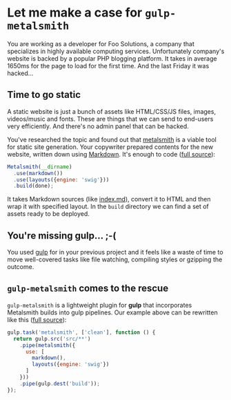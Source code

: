 # Let me make a case for `gulp-metalsmith`

You are working as a developer for Foo Solutions, a company that specializes in
highly available computing services. Unfortunately company's website is backed
by a popular PHP blogging platform. It takes in average 1650ms for the page to
load for the first time. And the last Friday it was hacked...


## Time to go static

A static website is just a bunch of assets like HTML/CSS/JS files, images,
videos/music and fonts. These are things that we can send to end-users very
efficiently. And there's no admin panel that can be hacked.

You've researched the topic and found out that [metalsmith][1] is a viable tool
for static site generation. Your copywriter prepared contents for the new
website, written down using [Markdown][2]. It's enough to code
([full source][3]):

```js
Metalsmith(__dirname)
  .use(markdown())
  .use(layouts({engine: 'swig'}))
  .build(done);
```

It takes Markdown sources (like [index.md][4]), convert it to HTML and then wrap
it with specified layout. In the `build` directory we can find a set of assets
ready to be deployed.


## You're missing gulp... ;-(

You used [gulp][5] for in your previous project and it feels like a waste of
time to move well-covered tasks like file watching, compiling styles or gzipping
the outcome.
 
## `gulp-metalsmith` comes to the rescue

`gulp-metalsmith` is a lightweight plugin for **gulp** that incorporates
Metalsmith builds into gulp pipelines. Our example above can be rewritten like
this ([full source][6]):

```js
gulp.task('metalsmith', ['clean'], function () {
  return gulp.src('src/**')
    .pipe(metalsmith({
      use: [
        markdown(),
        layouts({engine: 'swig'})
      ]
    }))
    .pipe(gulp.dest('build'));
});
```


[1]: https://github.com/metalsmith/metalsmith
[2]: https://github.com/adam-p/markdown-here/wiki/Markdown-Cheatsheet
[3]: ./metalsmith-build.js
[4]: ./src/index.md
[5]: http://gulpjs.com/
[6]: ./gulpfile.js
